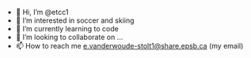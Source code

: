 - 👋 Hi, I’m @etcc1
- 👀 I’m interested in soccer and skiing
- 🌱 I’m currently learning to code
- 💞️ I’m looking to collaborate on ...
- 📫 How to reach me e.vanderwoude-stolt1@share.epsb.ca (my email)

<!---
etcc1/etcc1 is a ✨ special ✨ repository because its `README.md` (this file) appears on your GitHub profile.
You can click the Preview link to take a look at your changes.
--->
